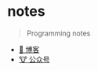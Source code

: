 # notes

> Programming notes

* [:dog: 博客](https://www.xncoding.com)
* [:cow: 公众号](https://mp.weixin.qq.com/s/we61y1DNKabf5pQK2QqCMw)

